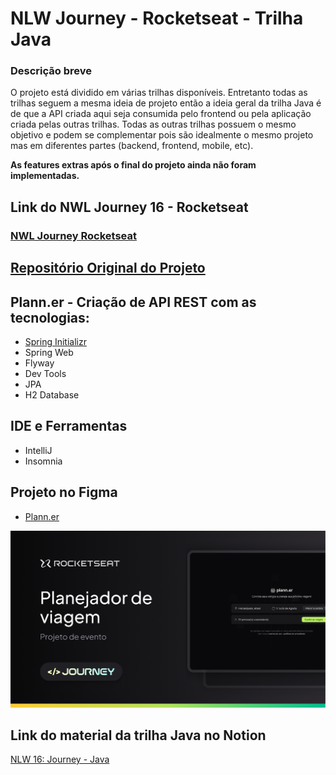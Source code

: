 # NLW Journey - Rocketseat - Trilha Java

### Descrição breve
O projeto está dividido em várias trilhas disponíveis. Entretanto todas as trilhas seguem a mesma ideia de projeto
então a ideia geral da trilha Java é de que a API criada aqui seja consumida pelo frontend ou pela aplicação criada
pelas outras trilhas. Todas as outras trilhas possuem o mesmo objetivo e podem se complementar pois são idealmente o
mesmo projeto mas em diferentes partes (backend, frontend, mobile, etc).

**As features extras após o final do projeto ainda não foram implementadas.**

## Link do NWL Journey 16 - Rocketseat 
### [NWL Journey Rocketseat](https://www.rocketseat.com.br/eventos/nlw/convite/lucas-37245)

## [Repositório Original do Projeto](https://github.com/rocketseat-education/nlw-journey-java)

## Plann.er - Criação de API REST com as tecnologias:
- [Spring Initializr](https://start.spring.io/)
- Spring Web
- Flyway
- Dev Tools
- JPA
- H2 Database

## IDE e Ferramentas

- IntelliJ
- Insomnia

## Projeto no Figma
- [Plann.er](https://www.figma.com/community/file/1392276515495389646/nlw-journey-planejador-de-viagem)

[![Projeto no Figma](figma.png)](https://www.figma.com/community/file/1392276515495389646/nlw-journey-planejador-de-viagem)

## Link do material da trilha Java no Notion
[NLW 16: Journey - Java](https://efficient-sloth-d85.notion.site/Java-88e8c49196cb497aa471a3773408ecba)
